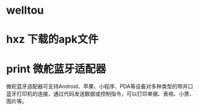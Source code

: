 # welltou
# hxz 下载的apk文件<br>
# print 微舵蓝牙适配器<br>
微舵蓝牙适配器可支持Android、苹果、小程序、PDA等设备对多种类型的带并口蓝牙打印机的连接，通过代码发送数据或控制指令，可以打印单据、表格、小票、图片等。
